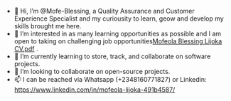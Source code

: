 - 👋 Hi, I’m @Mofe-Blessing, a Quality Assurance and Customer Experience Specialist and my curiousity to learn, geow and develop my skills brought me here.
- 👀 I’m interested in as many learning opportunities as possible and I am open to taking on challenging job opportunities[Mofeola Blessing Lijoka CV.pdf](https://github.com/Mofe-Blessing/Mofe-Blessing/files/9167959/Mofeola.Blessing.Lijoka.CV.pdf)
.
- 🌱 I’m currently learning to store, track, and collaborate on software projects.
- 💞️ I’m looking to collaborate on open-source projects.
- 📫 I can be reached via Whatsapp (+2348160771827) or Linkedin: https://www.linkedin.com/in/mofeola-lijoka-491b4587/
